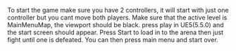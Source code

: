 To start the game make sure you have 2 controllers, it will start with just one controller but you cant move both players.
Make sure that the active level is MainMenuMap, the viewport should be black.
press play in UE5(5.5.0) and the start screen should appear.
Press Start to load in to the arena then just fight until one is defeated.
You can then press main menu and start over.
